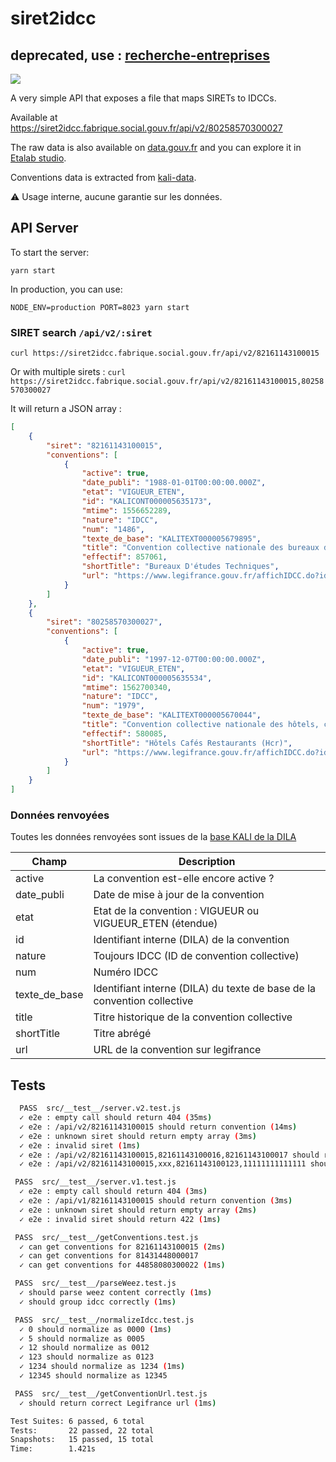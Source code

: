 # siret2idcc 

## deprecated, use : [recherche-entreprises](https://github.com/SocialGouv/recherche-entreprises/)

![](https://i.imgur.com/gSe54sx.png)

A very simple API that exposes a file that maps SIRETs to IDCCs.

Available at https://siret2idcc.fabrique.social.gouv.fr/api/v2/80258570300027

The raw data is also available on [data.gouv.fr](https://www.data.gouv.fr/fr/datasets/liste-des-conventions-collectives-par-entreprise-siret/) and you can explore it in [Etalab studio](https://explore.etalab.studio/?url=https://github.com/SocialGouv/siret2idcc/blob/master/data/WEEZ.csv?raw=true).

Conventions data is extracted from [kali-data](https://github.com/SocialGouv/kali-data).

:warning: Usage interne, aucune garantie sur les données.

## API Server

To start the server:

    yarn start

In production, you can use:

    NODE_ENV=production PORT=8023 yarn start

### SIRET search `/api/v2/:siret`

`curl https://siret2idcc.fabrique.social.gouv.fr/api/v2/82161143100015`

Or with multiple sirets : `curl https://siret2idcc.fabrique.social.gouv.fr/api/v2/82161143100015,80258570300027`

It will return a JSON array :

```json
[
    {
        "siret": "82161143100015",
        "conventions": [
            {
                "active": true,
                "date_publi": "1988-01-01T00:00:00.000Z",
                "etat": "VIGUEUR_ETEN",
                "id": "KALICONT000005635173",
                "mtime": 1556652289,
                "nature": "IDCC",
                "num": "1486",
                "texte_de_base": "KALITEXT000005679895",
                "title": "Convention collective nationale des bureaux d'études techniques, des cabinets d'ingénieurs-conseils et des sociétés de conseils du 15 décembre 1987. ",
                "effectif": 857061,
                "shortTitle": "Bureaux D'études Techniques",
                "url": "https://www.legifrance.gouv.fr/affichIDCC.do?idConvention=KALICONT000005635173"
            }
        ]
    },
    {
        "siret": "80258570300027",
        "conventions": [
            {
                "active": true,
                "date_publi": "1997-12-07T00:00:00.000Z",
                "etat": "VIGUEUR_ETEN",
                "id": "KALICONT000005635534",
                "mtime": 1562700340,
                "nature": "IDCC",
                "num": "1979",
                "texte_de_base": "KALITEXT000005670044",
                "title": "Convention collective nationale des hôtels, cafés restaurants (HCR) du 30 avril 1997",
                "effectif": 580085,
                "shortTitle": "Hôtels Cafés Restaurants (Hcr)",
                "url": "https://www.legifrance.gouv.fr/affichIDCC.do?idConvention=KALICONT000005635534"
            }
        ]
    }
]
```

### Données renvoyées

Toutes les données renvoyées sont issues de la [base KALI de la DILA](https://www.data.gouv.fr/fr/datasets/kali-conventions-collectives-nationales/)

Champ            | Description
-----------------|-----------------------------------------------------------------------------
active           | La convention est-elle encore active ?
date_publi       | Date de mise à jour de la convention
etat             | Etat de la convention : VIGUEUR ou VIGUEUR_ETEN (étendue)
id               | Identifiant interne (DILA) de la convention
nature           | Toujours IDCC (ID de convention collective)
num              | Numéro IDCC
texte_de_base    | Identifiant interne (DILA) du texte de base de la convention collective
title            | Titre historique de la convention collective
shortTitle       | Titre abrégé
url              | URL de la convention sur legifrance

## Tests

```sh
  PASS  src/__test__/server.v2.test.js
  ✓ e2e : empty call should return 404 (35ms)
  ✓ e2e : /api/v2/82161143100015 should return convention (14ms)
  ✓ e2e : unknown siret should return empty array (3ms)
  ✓ e2e : invalid siret (1ms)
  ✓ e2e : /api/v2/82161143100015,82161143100016,82161143100017 should return conventions (2ms)
  ✓ e2e : /api/v2/82161143100015,xxx,82161143100123,11111111111111 should return conventions (2ms)

 PASS  src/__test__/server.v1.test.js
  ✓ e2e : empty call should return 404 (3ms)
  ✓ e2e : /api/v1/82161143100015 should return convention (3ms)
  ✓ e2e : unknown siret should return empty array (2ms)
  ✓ e2e : invalid siret should return 422 (1ms)

 PASS  src/__test__/getConventions.test.js
  ✓ can get conventions for 82161143100015 (2ms)
  ✓ can get conventions for 81431448000017
  ✓ can get conventions for 44858080300022 (1ms)

 PASS  src/__test__/parseWeez.test.js
  ✓ should parse weez content correctly (1ms)
  ✓ should group idcc correctly (1ms)

 PASS  src/__test__/normalizeIdcc.test.js
  ✓ 0 should normalize as 0000 (1ms)
  ✓ 5 should normalize as 0005
  ✓ 12 should normalize as 0012
  ✓ 123 should normalize as 0123
  ✓ 1234 should normalize as 1234 (1ms)
  ✓ 12345 should normalize as 12345

 PASS  src/__test__/getConventionUrl.test.js
  ✓ should return correct Legifrance url (1ms)

Test Suites: 6 passed, 6 total
Tests:       22 passed, 22 total
Snapshots:   15 passed, 15 total
Time:        1.421s
```

